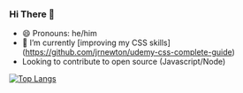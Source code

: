 <h3>Hi There 👋</h3> 

- 😄 Pronouns: he/him
- 🌱 I’m currently [improving my CSS skills] (https://github.com/jrnewton/udemy-css-complete-guide)
- Looking to contribute to open source (Javascript/Node)

[![Top Langs](https://github-readme-stats.vercel.app/api/top-langs/?username=jrnewton&layout=compact&exclude_repo=random_rexx,cy_client,dotfiles,jrnewton.github.io)](https://github.com/anuraghazra/github-readme-stats)

